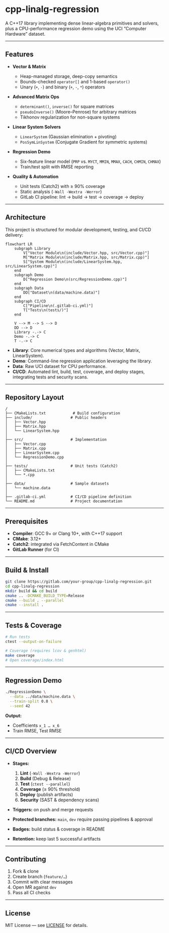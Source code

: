 # cpp-linalg-regression

A C++17 library implementing dense linear-algebra primitives and solvers, plus a CPU-performance regression demo using the UCI “Computer Hardware” dataset.

---

## Features

- **Vector & Matrix**  
  - Heap-managed storage, deep-copy semantics  
  - Bounds-checked `operator[]` and 1-based `operator()`  
  - Unary (`+`, `-`) and binary (`+`, `-`, `*`) operators  

- **Advanced Matrix Ops**  
  - `determinant()`, `inverse()` for square matrices  
  - `pseudoInverse()` (Moore–Penrose) for arbitrary matrices  
  - Tikhonov regularization for non-square systems  

- **Linear System Solvers**  
  - `LinearSystem` (Gaussian elimination + pivoting)  
  - `PosSymLinSystem` (Conjugate Gradient for symmetric systems)  

- **Regression Demo**  
  - Six-feature linear model (`PRP` vs. `MYCT`, `MMIN`, `MMAX`, `CACH`, `CHMIN`, `CHMAX`)  
  - Train/test split with RMSE reporting  

- **Quality & Automation**  
  - Unit tests (Catch2) with ≥ 90% coverage  
  - Static analysis (`-Wall -Wextra -Werror`)  
  - GitLab CI pipeline: lint → build → test → coverage → deploy  

---

## Architecture

This project is structured for modular development, testing, and CI/CD delivery:

```mermaid
flowchart LR
    subgraph Library
        V["Vector Module\n(include/Vector.hpp, src/Vector.cpp)"]
        M["Matrix Module\n(include/Matrix.hpp, src/Matrix.cpp)"]
        S["System Module\n(include/LinearSystem.hpp, src/LinearSystem.cpp)"]
    end
    subgraph Demo
        D["Regression Demo\n(src/RegressionDemo.cpp)"]
    end
    subgraph Data
        DD["Dataset\n(data/machine.data)"]
    end
    subgraph CI/CD
        C["Pipeline\n(.gitlab-ci.yml)"]
        T["Tests\n(tests/)"]
    end

    V --> M --> S --> D
    DD --> D
    Library -.-> C
    Demo -.-> C
    T -.-> C
```

- **Library**: Core numerical types and algorithms (Vector, Matrix, LinearSystem).  
- **Demo**: Command-line regression application leveraging the library.  
- **Data**: Raw UCI dataset for CPU performance.  
- **CI/CD**: Automated lint, build, test, coverage, and deploy stages, integrating tests and security scans.

---

## Repository Layout

```
/
├── CMakeLists.txt            # Build configuration
├── include/                 # Public headers
│   ├── Vector.hpp
│   ├── Matrix.hpp
│   └── LinearSystem.hpp
│
├── src/                     # Implementation
│   ├── Vector.cpp
│   ├── Matrix.cpp
│   ├── LinearSystem.cpp
│   └── RegressionDemo.cpp
│
├── tests/                   # Unit tests (Catch2)
│   ├── CMakeLists.txt
│   └── *.cpp
│
├── data/                    # Sample datasets
│   └── machine.data
│
├── .gitlab-ci.yml           # CI/CD pipeline definition
└── README.md                # Project documentation
```

---

## Prerequisites

- **Compiler**: GCC 9+ or Clang 10+, with C++17 support  
- **CMake**: 3.12+  
- **Catch2**: integrated via FetchContent in CMake  
- **GitLab Runner** (for CI)  

---

## Build & Install

```bash
git clone https://gitlab.com/your-group/cpp-linalg-regression.git
cd cpp-linalg-regression
mkdir build && cd build
cmake .. -DCMAKE_BUILD_TYPE=Release
cmake --build . --parallel
cmake --install .
```

---

## Tests & Coverage

```bash
# Run tests
ctest --output-on-failure

# Coverage (requires lcov & genhtml)
make coverage
# Open coverage/index.html
```

---

## Regression Demo

```bash
./RegressionDemo \
  --data ../data/machine.data \
  --train-split 0.8 \
  --seed 42
```

**Output:**  
- Coefficients `x_1 … x_6`  
- Train RMSE, Test RMSE  

---

## CI/CD Overview

- **Stages:**  
  1. **Lint** (`-Wall -Wextra -Werror`)  
  2. **Build** (Debug & Release)  
  3. **Test** (`ctest --parallel`)  
  4. **Coverage** (≥ 90% threshold)  
  5. **Deploy** (publish artifacts)  
  6. **Security** (SAST & dependency scans)  

- **Triggers:** on push and merge requests  
- **Protected branches:** `main`, `dev` require passing pipelines & approval  
- **Badges:** build status & coverage in README  
- **Retention:** keep last 5 successful artifacts  

---

## Contributing

1. Fork & clone  
2. Create branch (`feature/…`)  
3. Commit with clear messages  
4. Open MR against `dev`  
5. Pass all CI checks  

---

## License

MIT License — see [LICENSE](LICENSE) for details.
